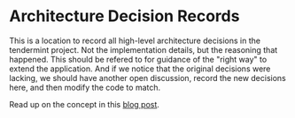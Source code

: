 # Architecture Decision Records

This is a location to record all high-level architecture decisions in the tendermint project.  Not the implementation details, but the reasoning that happened.  This should be refered to for guidance of the "right way" to extend the application.  And if we notice that the original decisions were lacking, we should have another open discussion, record the new decisions here, and then modify the code to match.

Read up on the concept in this [blog post](https://product.reverb.com/documenting-architecture-decisions-the-reverb-way-a3563bb24bd0#.78xhdix6t).
